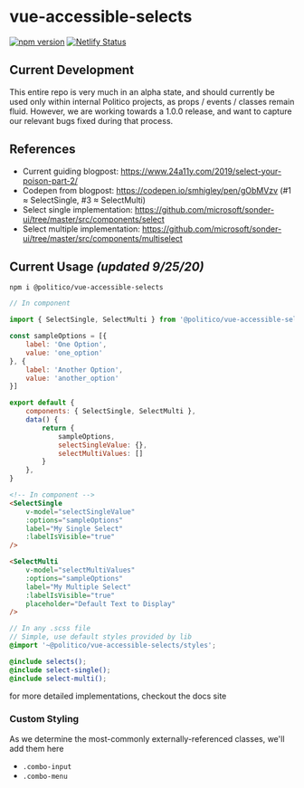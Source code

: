 # vue-accessible-selects

[![npm version](https://badge.fury.io/js/%40politico%2Fvue-accessible-selects.svg)](https://badge.fury.io/js/%40politico%2Fvue-accessible-selects)
[![Netlify Status](https://api.netlify.com/api/v1/badges/dd8c8636-2b7a-4984-a031-712b57d9bfba/deploy-status)](https://app.netlify.com/sites/vue-accessible-selects/deploys)

## Current Development

This entire repo is very much in an alpha state, and should currently be used only within internal Politico projects, as props / events / classes remain fluid. However, we are working towards a 1.0.0 release, and want to capture our relevant bugs fixed during that process.

## References

* Current guiding blogpost: https://www.24a11y.com/2019/select-your-poison-part-2/
* Codepen from blogpost: https://codepen.io/smhigley/pen/gObMVzv (#1 ≈ SelectSingle, #3 ≈ SelectMulti)
* Select single implementation: https://github.com/microsoft/sonder-ui/tree/master/src/components/select
* Select multiple implementation: https://github.com/microsoft/sonder-ui/tree/master/src/components/multiselect

## Current Usage *(updated 9/25/20)*

```shell
npm i @politico/vue-accessible-selects
```

```javascript
// In component

import { SelectSingle, SelectMulti } from '@politico/vue-accessible-selects'

const sampleOptions = [{
	label: 'One Option',
	value: 'one_option'
}, {
	label: 'Another Option',
	value: 'another_option'
}]

export default {
	components: { SelectSingle, SelectMulti },
	data() {
		return {
			sampleOptions,
			selectSingleValue: {},
			selectMultiValues: []
		}
	},
}

```

```html
<!-- In component -->
<SelectSingle
	v-model="selectSingleValue"
	:options="sampleOptions"
	label="My Single Select"
	:labelIsVisible="true"
/>

<SelectMulti
	v-model="selectMultiValues"
	:options="sampleOptions"
	label="My Multiple Select"
	:labelIsVisible="true"
	placeholder="Default Text to Display"
/>
```

```scss
// In any .scss file
// Simple, use default styles provided by lib
@import '~@politico/vue-accessible-selects/styles';

@include selects();
@include select-single();
@include select-multi();
```

for more detailed implementations, checkout the docs site

### Custom Styling

As we determine the most-commonly externally-referenced classes, we'll add them here

* `.combo-input`
* `.combo-menu`
